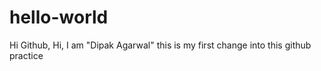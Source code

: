 # hello-world

Hi Github,
Hi, I am "Dipak Agarwal" this is my first change into this github practice
